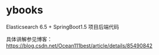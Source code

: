 # ybooks
Elasticsearch 6.5 + SpringBoot1.5 项目后端代码

具体讲解参见博客：<br>
https://blog.csdn.net/Ocean111best/article/details/85490842
